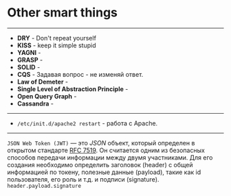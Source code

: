 # Other smart things
***
- **DRY** - Don't repeat yourself
- **KISS** - keep it simple stupid
- **YAGNI** - 
- **GRASP** -
- **SOLID** -
- **CQS** - Задавая вопрос - не изменяй ответ.
- **Law of Demeter** - 
- **Single Level of Abstraction Principle** - 
- **Open Query Graph** - 
- **Cassandra** - 
***
- `/etc/init.d/apache2 restart` - работа с Apache.
***
`JSON Web Token (JWT)` — это _JSON_ объект, который определен в открытом стандарте [RFC 7519](https://tools.ietf.org/html/rfc7519). Он считается одним из безопасных способов передачи информации между двумя участниками. Для его создания необходимо определить заголовок (header) с общей информацией по токену, полезные данные (payload), такие как id пользователя, его роль и т.д. и подписи (signature).
`header.payload.signature`
